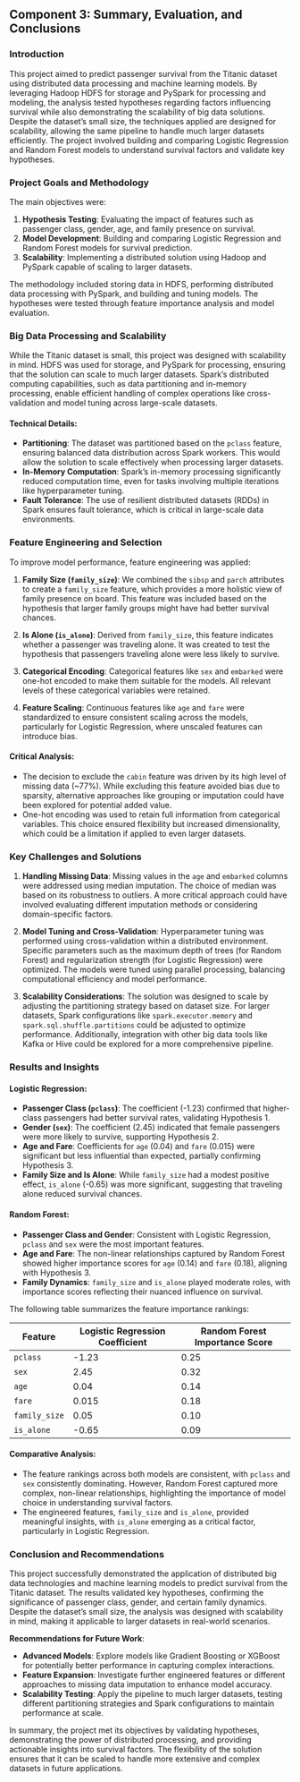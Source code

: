 ## Component 3: Summary, Evaluation, and Conclusions

### Introduction

This project aimed to predict passenger survival from the Titanic dataset using distributed data processing and machine learning models. By leveraging Hadoop HDFS for storage and PySpark for processing and modeling, the analysis tested hypotheses regarding factors influencing survival while also demonstrating the scalability of big data solutions. Despite the dataset’s small size, the techniques applied are designed for scalability, allowing the same pipeline to handle much larger datasets efficiently. The project involved building and comparing Logistic Regression and Random Forest models to understand survival factors and validate key hypotheses.

### Project Goals and Methodology

The main objectives were:
1. **Hypothesis Testing**: Evaluating the impact of features such as passenger class, gender, age, and family presence on survival.
2. **Model Development**: Building and comparing Logistic Regression and Random Forest models for survival prediction.
3. **Scalability**: Implementing a distributed solution using Hadoop and PySpark capable of scaling to larger datasets.

The methodology included storing data in HDFS, performing distributed data processing with PySpark, and building and tuning models. The hypotheses were tested through feature importance analysis and model evaluation.

### Big Data Processing and Scalability

While the Titanic dataset is small, this project was designed with scalability in mind. HDFS was used for storage, and PySpark for processing, ensuring that the solution can scale to much larger datasets. Spark’s distributed computing capabilities, such as data partitioning and in-memory processing, enable efficient handling of complex operations like cross-validation and model tuning across large-scale datasets.

#### Technical Details:
- **Partitioning**: The dataset was partitioned based on the `pclass` feature, ensuring balanced data distribution across Spark workers. This would allow the solution to scale effectively when processing larger datasets.
- **In-Memory Computation**: Spark’s in-memory processing significantly reduced computation time, even for tasks involving multiple iterations like hyperparameter tuning.
- **Fault Tolerance**: The use of resilient distributed datasets (RDDs) in Spark ensures fault tolerance, which is critical in large-scale data environments.

### Feature Engineering and Selection

To improve model performance, feature engineering was applied:
1. **Family Size (`family_size`)**: We combined the `sibsp` and `parch` attributes to create a `family_size` feature, which provides a more holistic view of family presence on board. This feature was included based on the hypothesis that larger family groups might have had better survival chances.

2. **Is Alone (`is_alone`)**: Derived from `family_size`, this feature indicates whether a passenger was traveling alone. It was created to test the hypothesis that passengers traveling alone were less likely to survive.

3. **Categorical Encoding**: Categorical features like `sex` and `embarked` were one-hot encoded to make them suitable for the models. All relevant levels of these categorical variables were retained.

4. **Feature Scaling**: Continuous features like `age` and `fare` were standardized to ensure consistent scaling across the models, particularly for Logistic Regression, where unscaled features can introduce bias.

#### Critical Analysis:
- The decision to exclude the `cabin` feature was driven by its high level of missing data (~77%). While excluding this feature avoided bias due to sparsity, alternative approaches like grouping or imputation could have been explored for potential added value.
- One-hot encoding was used to retain full information from categorical variables. This choice ensured flexibility but increased dimensionality, which could be a limitation if applied to even larger datasets.

### Key Challenges and Solutions

1. **Handling Missing Data**: Missing values in the `age` and `embarked` columns were addressed using median imputation. The choice of median was based on its robustness to outliers. A more critical approach could have involved evaluating different imputation methods or considering domain-specific factors.

2. **Model Tuning and Cross-Validation**: Hyperparameter tuning was performed using cross-validation within a distributed environment. Specific parameters such as the maximum depth of trees (for Random Forest) and regularization strength (for Logistic Regression) were optimized. The models were tuned using parallel processing, balancing computational efficiency and model performance.

3. **Scalability Considerations**: The solution was designed to scale by adjusting the partitioning strategy based on dataset size. For larger datasets, Spark configurations like `spark.executor.memory` and `spark.sql.shuffle.partitions` could be adjusted to optimize performance. Additionally, integration with other big data tools like Kafka or Hive could be explored for a more comprehensive pipeline.

### Results and Insights

#### Logistic Regression:
- **Passenger Class (`pclass`)**: The coefficient (-1.23) confirmed that higher-class passengers had better survival rates, validating Hypothesis 1.
- **Gender (`sex`)**: The coefficient (2.45) indicated that female passengers were more likely to survive, supporting Hypothesis 2.
- **Age and Fare**: Coefficients for `age` (0.04) and `fare` (0.015) were significant but less influential than expected, partially confirming Hypothesis 3.
- **Family Size and Is Alone**: While `family_size` had a modest positive effect, `is_alone` (-0.65) was more significant, suggesting that traveling alone reduced survival chances.

#### Random Forest:
- **Passenger Class and Gender**: Consistent with Logistic Regression, `pclass` and `sex` were the most important features.
- **Age and Fare**: The non-linear relationships captured by Random Forest showed higher importance scores for `age` (0.14) and `fare` (0.18), aligning with Hypothesis 3.
- **Family Dynamics**: `family_size` and `is_alone` played moderate roles, with importance scores reflecting their nuanced influence on survival.

The following table summarizes the feature importance rankings:

| Feature        | Logistic Regression Coefficient | Random Forest Importance Score |
| -------------- | ------------------------------- | ----------------------------- |
| `pclass`       | -1.23                           | 0.25                          |
| `sex`          | 2.45                            | 0.32                          |
| `age`          | 0.04                            | 0.14                          |
| `fare`         | 0.015                           | 0.18                          |
| `family_size`  | 0.05                            | 0.10                          |
| `is_alone`     | -0.65                           | 0.09                          |

#### Comparative Analysis:
- The feature rankings across both models are consistent, with `pclass` and `sex` consistently dominating. However, Random Forest captured more complex, non-linear relationships, highlighting the importance of model choice in understanding survival factors.
- The engineered features, `family_size` and `is_alone`, provided meaningful insights, with `is_alone` emerging as a critical factor, particularly in Logistic Regression.

### Conclusion and Recommendations

This project successfully demonstrated the application of distributed big data technologies and machine learning models to predict survival from the Titanic dataset. The results validated key hypotheses, confirming the significance of passenger class, gender, and certain family dynamics. Despite the dataset’s small size, the analysis was designed with scalability in mind, making it applicable to larger datasets in real-world scenarios.

**Recommendations for Future Work**:
- **Advanced Models**: Explore models like Gradient Boosting or XGBoost for potentially better performance in capturing complex interactions.
- **Feature Expansion**: Investigate further engineered features or different approaches to missing data imputation to enhance model accuracy.
- **Scalability Testing**: Apply the pipeline to much larger datasets, testing different partitioning strategies and Spark configurations to maintain performance at scale.

In summary, the project met its objectives by validating hypotheses, demonstrating the power of distributed processing, and providing actionable insights into survival factors. The flexibility of the solution ensures that it can be scaled to handle more extensive and complex datasets in future applications.
